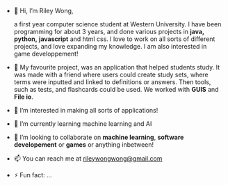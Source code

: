 - 👋 Hi, I’m Riley Wong,
  
  a first year computer science student at Western University.  I have been programming for about 3 years, and done various projects in **java,** **python,** **javascript** and html css.
  I love to work on all sorts of different projects, and love expanding my knowledge.  I am also interested in game developpement!

- 📍 My favourite project, was an application that helped students study.  It was made with a friend where users could create study sets, where terms were inputted and linked to definitions or answers.
  Then tools, such as tests, and flashcards could be used.  We worked with **GUIS** and **File io**.
- 👀 I’m interested in making all sorts of applications!
- 🌱 I’m currently learning machine learning and AI
- 💞️ I’m looking to collaborate on **machine learning**, **software developement** or **games** or anything inbetween!
- 📫 You can reach me at rileywongwong@gmail.com
- ⚡ Fun fact: ...

<!---
RileyWong26/RileyWong26 is a ✨ special ✨ repository because its `README.md` (this file) appears on your GitHub profile.
You can click the Preview link to take a look at your changes.
--->
